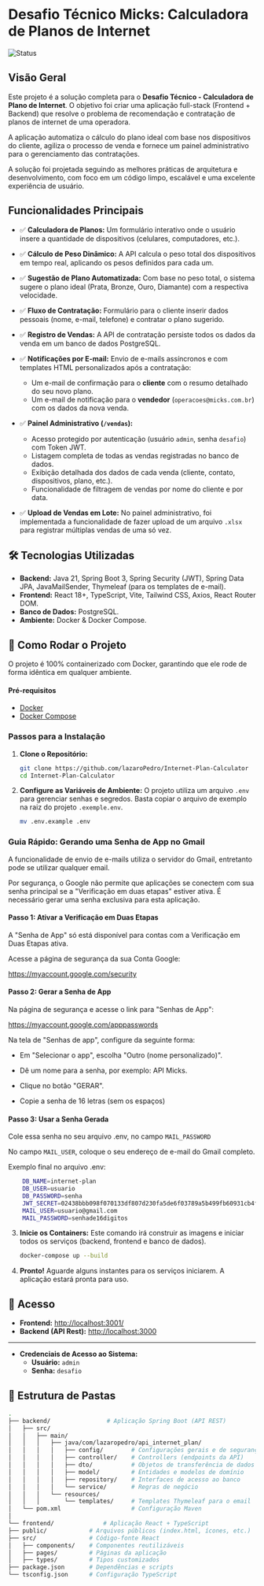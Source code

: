 # Desafio Técnico Micks: Calculadora de Planos de Internet

![Status](https://img.shields.io/badge/status-concluído-brightgreen)

##  Visão Geral

Este projeto é a solução completa para o **Desafio Técnico - Calculadora de Plano de Internet**. O objetivo foi criar uma aplicação full-stack (Frontend + Backend) que resolve o problema de recomendação e contratação de planos de internet de uma operadora.

A aplicação automatiza o cálculo do plano ideal com base nos dispositivos do cliente, agiliza o processo de venda e fornece um painel administrativo para o gerenciamento das contratações.

A solução foi projetada seguindo as melhores práticas de arquitetura e desenvolvimento, com foco em um código limpo, escalável e uma excelente experiência de usuário.



## Funcionalidades Principais

* ✅ **Calculadora de Planos:** Um formulário interativo onde o usuário insere a quantidade de dispositivos (celulares, computadores, etc.).
* ✅ **Cálculo de Peso Dinâmico:** A API calcula o peso total dos dispositivos em tempo real, aplicando os pesos definidos para cada um.
* ✅ **Sugestão de Plano Automatizada:** Com base no peso total, o sistema sugere o plano ideal (Prata, Bronze, Ouro, Diamante) com a respectiva velocidade. 
* ✅ **Fluxo de Contratação:** Formulário para o cliente inserir dados pessoais (nome, e-mail, telefone) e contratar o plano sugerido.
* ✅ **Registro de Vendas:** A API de contratação persiste todos os dados da venda em um banco de dados PostgreSQL.
* ✅ **Notificações por E-mail:** Envio de e-mails assíncronos e com templates HTML personalizados após a contratação:
    * Um e-mail de confirmação para o **cliente** com o resumo detalhado do seu novo plano.
    * Um e-mail de notificação para o **vendedor** (`operacoes@micks.com.br`) com os dados da nova venda.
* ✅ **Painel Administrativo (`/vendas`):**
    * Acesso protegido por autenticação (usuário `admin`, senha `desafio`) com Token JWT.
    * Listagem completa de todas as vendas registradas no banco de dados.
    * Exibição detalhada dos dados de cada venda (cliente, contato, dispositivos, plano, etc.).
    * Funcionalidade de filtragem de vendas por nome do cliente e por data.

* ✅ **Upload de Vendas em Lote:** No painel administrativo, foi implementada a funcionalidade de fazer upload de um arquivo `.xlsx` para registrar múltiplas vendas de uma só vez.

## 🛠️ Tecnologias Utilizadas

* **Backend:** Java 21, Spring Boot 3, Spring Security (JWT), Spring Data JPA, JavaMailSender, Thymeleaf (para os templates de e-mail).
* **Frontend:** React 18+, TypeScript, Vite, Tailwind CSS, Axios, React Router DOM.
* **Banco de Dados:** PostgreSQL.
* **Ambiente:** Docker & Docker Compose.

## 🚀 Como Rodar o Projeto

O projeto é 100% containerizado com Docker, garantindo que ele rode de forma idêntica em qualquer ambiente.

#### Pré-requisitos
* [Docker](https://www.docker.com/get-started)
* [Docker Compose](https://docs.docker.com/compose/install/)

### Passos para a Instalação

1.  **Clone o Repositório:**
    ```bash
    git clone https://github.com/lazaroPedro/Internet-Plan-Calculator
    cd Internet-Plan-Calculator
    ```

2.  **Configure as Variáveis de Ambiente:**
    O projeto utiliza um arquivo `.env` para gerenciar senhas e segredos. Basta copiar o arquivo de exemplo na raiz do projeto `.exemple.env`.
    ```bash
    mv .env.example .env
    ```


### Guia Rápido: Gerando uma Senha de App no Gmail

A funcionalidade de envio de e-mails utiliza o servidor do Gmail, entretanto pode se utilizar qualquer email.

Por segurança, o Google não permite que aplicações se conectem com sua senha principal se a "Verificação em duas etapas" estiver ativa. É necessário gerar uma senha exclusiva para esta aplicação.

#### Passo 1: Ativar a Verificação em Duas Etapas

A "Senha de App" só está disponível para contas com a Verificação em Duas Etapas ativa.

Acesse a página de segurança da sua Conta Google:

https://myaccount.google.com/security


#### Passo 2: Gerar a Senha de App

Na página de segurança e acesse o link para "Senhas de App":

https://myaccount.google.com/apppasswords



Na tela de "Senhas de app", configure da seguinte forma:

- Em "Selecionar o app", escolha "Outro (nome personalizado)".

- Dê um nome para a senha, por exemplo: API Micks.

- Clique no botão "GERAR".

- Copie a senha de 16 letras (sem os espaços)

#### Passo 3: Usar a Senha Gerada



Cole essa senha no seu arquivo .env, no campo `MAIL_PASSWORD`

No campo `MAIL_USER`, coloque o seu endereço de e-mail do Gmail completo.

Exemplo final no arquivo .env:
```bash
    DB_NAME=internet-plan
    DB_USER=usuario
    DB_PASSWORD=senha
    JWT_SECRET=02438bbb098f070133df807d230fa5de6f03789a5b499fb60931cb4f20719f85
    MAIL_USER=usuario@gmail.com
    MAIL_PASSWORD=senhade16digitos
 ```

3.  **Inicie os Containers:**
    Este comando irá construir as imagens e iniciar todos os serviços (backend, frontend e banco de dados).
    ```bash
    docker-compose up --build
    ```

4.  **Pronto!**
    Aguarde alguns instantes para os serviços iniciarem. A aplicação estará pronta para uso.

## 🔗 Acesso


* **Frontend:** [http://localhost:3001/](http://localhost:3001/) 
* **Backend (API Rest):** [http://localhost:3000](http://localhost:3000) 

---
* **Credenciais de Acesso ao Sistema:** 
    * **Usuário:** `admin`
    * **Senha:** `desafio`


## 📂 Estrutura de Pastas

``` bash
.
├── backend/                # Aplicação Spring Boot (API REST)
│   ├── src/
│   │   ├── main/
│   │   │   ├── java/com/lazaropedro/api_internet_plan/
│   │   │   │   ├── config/        # Configurações gerais e de segurança
│   │   │   │   ├── controller/    # Controllers (endpoints da API)
│   │   │   │   ├── dto/           # Objetos de transferência de dados
│   │   │   │   ├── model/         # Entidades e modelos de domínio
│   │   │   │   ├── repository/    # Interfaces de acesso ao banco
│   │   │   │   └── service/       # Regras de negócio
│   │   │   └── resources/
│   │   │       └── templates/     # Templates Thymeleaf para o email
│   └── pom.xml                    # Configuração Maven
│
└── frontend/              # Aplicação React + TypeScript
├── public/            # Arquivos públicos (index.html, ícones, etc.)
├── src/               # Código-fonte React
│   ├── components/    # Componentes reutilizáveis
│   ├── pages/         # Páginas da aplicação
│   ├── types/         # Tipos customizados
├── package.json       # Dependências e scripts
└── tsconfig.json      # Configuração TypeScript
```
